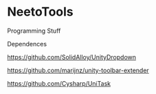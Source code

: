 # NeetoTools
Programming Stuff

Dependences

https://github.com/SolidAlloy/UnityDropdown

https://github.com/marijnz/unity-toolbar-extender

https://github.com/Cysharp/UniTask

